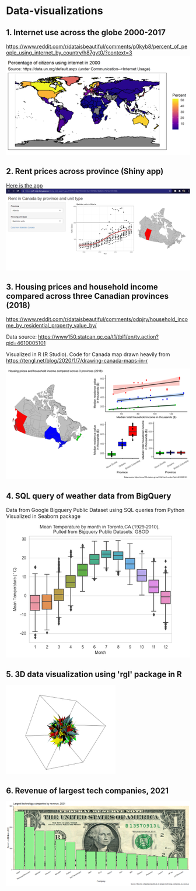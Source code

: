 # Data-visualizations

## 1. Internet use across the globe 2000-2017
https://www.reddit.com/r/dataisbeautiful/comments/p0kyb8/percent_of_people_using_internet_by_country/h87gvt0/?context=3
![alt text](https://github.com/jzeyl/Data-visualizations/blob/main/Internet%20use%202000-2017.gif)


## 2. Rent prices across province (Shiny app)

[Here is the app](https://jeff-zeyl.shinyapps.io/shiny_rent_app/?_ga=2.107511364.7932263.1627397886-968041279.1627397886)
![alt text](https://github.com/jzeyl/Data-visualizations/blob/main/shinyrentpic.PNG)

## 3. Housing prices and household income compared across three Canadian provinces (2018)
https://www.reddit.com/r/dataisbeautiful/comments/odpjry/household_income_by_residential_property_value_by/  

Data source: https://www150.statcan.gc.ca/t1/tbl1/en/tv.action?pid=4610005101

Visualized in R (R Studio). Code for Canada map drawn heavily from https://tengl.net/blog/2020/1/7/drawing-canada-maps-in-r

![alt text](https://github.com/jzeyl/Data-visualizations/blob/main/housing%20prices/housing%20prices%20and%20income%202018.png)

## 4. SQL query of weather data from BigQuery
Data from Google Bigquery Public Dataset using SQL queries from Python
Visualized in Seaborn package
![alt_text](https://github.com/jzeyl/Data-visualizations/blob/main/weather%20bigquery/Figure_1.png)

## 5. 3D data visualization using 'rgl' package in R
<img src=https://github.com/jzeyl/Data-visualizations/blob/main/rgl%20cube%20dec%2021.PNG alt="drawing" width="300"/>

## 6. Revenue of largest tech companies, 2021
![alt text](https://github.com/jzeyl/Data-visualizations/blob/main/tech%20companies%20revenue/plot.png)

